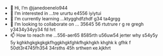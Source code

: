 - 👋 Hi, I’m @janedoenelo944
- 👀 I’m interested in ...tre ururtu e4556 iyiytui
- 🌱 I’m currently learning ...ktygghdfzhdf g34 ta4grgg
- 💞️ I’m looking to collaborate on ... 35645 56 rtutrure r g re gregh y3434y34yy34  fd hrt
- 📫 How to reach me ...556-aer65 8585rth u56uw54 jerter why s54y5y 5y kghkhgkgkgkgkfhggkhgkfghkfhgkhgkh khghk k gfhk f
50dt3r4745fh354 34rsths 45h srthкеп ке.kjkhrt
<!---ifty
janedoenelo944/janedoenelo944 is a ✨ special ✨ repository because its `README.md` (this file) appears on your GitHub profile.
You can click the Preview link to take a look at your changes.
--->
